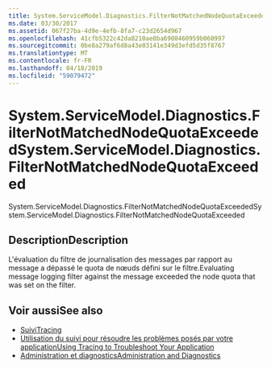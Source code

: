 ```yaml
---
title: System.ServiceModel.Diagnostics.FilterNotMatchedNodeQuotaExceeded
ms.date: 03/30/2017
ms.assetid: 067f27ba-4d9e-4efb-8fa7-c23d2654d967
ms.openlocfilehash: 41cfb5322c42da8210ae8ba6908460959b060997
ms.sourcegitcommit: 0be8a279af6d8a43e03141e349d3efd5d35f8767
ms.translationtype: MT
ms.contentlocale: fr-FR
ms.lasthandoff: 04/18/2019
ms.locfileid: "59079472"
---
```

# <a name="systemservicemodeldiagnosticsfilternotmatchednodequotaexceeded"></a><span data-ttu-id="2cba4-102">System.ServiceModel.Diagnostics.FilterNotMatchedNodeQuotaExceeded</span><span class="sxs-lookup"><span data-stu-id="2cba4-102">System.ServiceModel.Diagnostics.FilterNotMatchedNodeQuotaExceeded</span></span>
<span data-ttu-id="2cba4-103">System.ServiceModel.Diagnostics.FilterNotMatchedNodeQuotaExceeded</span><span class="sxs-lookup"><span data-stu-id="2cba4-103">System.ServiceModel.Diagnostics.FilterNotMatchedNodeQuotaExceeded</span></span>  
  
## <a name="description"></a><span data-ttu-id="2cba4-104">Description</span><span class="sxs-lookup"><span data-stu-id="2cba4-104">Description</span></span>  
 <span data-ttu-id="2cba4-105">L'évaluation du filtre de journalisation des messages par rapport au message a dépassé le quota de nœuds défini sur le filtre.</span><span class="sxs-lookup"><span data-stu-id="2cba4-105">Evaluating message logging filter against the message exceeded the node quota that was set on the filter.</span></span>  
  
## <a name="see-also"></a><span data-ttu-id="2cba4-106">Voir aussi</span><span class="sxs-lookup"><span data-stu-id="2cba4-106">See also</span></span>

- [<span data-ttu-id="2cba4-107">Suivi</span><span class="sxs-lookup"><span data-stu-id="2cba4-107">Tracing</span></span>](../../../../../docs/framework/wcf/diagnostics/tracing/index.md)
- [<span data-ttu-id="2cba4-108">Utilisation du suivi pour résoudre les problèmes posés par votre application</span><span class="sxs-lookup"><span data-stu-id="2cba4-108">Using Tracing to Troubleshoot Your Application</span></span>](../../../../../docs/framework/wcf/diagnostics/tracing/using-tracing-to-troubleshoot-your-application.md)
- [<span data-ttu-id="2cba4-109">Administration et diagnostics</span><span class="sxs-lookup"><span data-stu-id="2cba4-109">Administration and Diagnostics</span></span>](../../../../../docs/framework/wcf/diagnostics/index.md)
